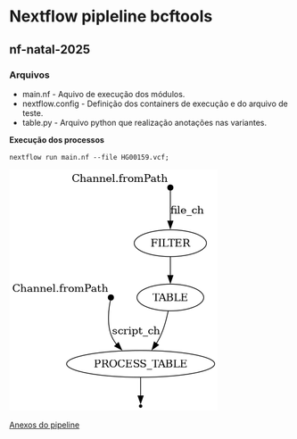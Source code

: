 # Nextflow pipleline bcftools
## nf-natal-2025

### Arquivos
* main.nf - Aquivo de execução dos módulos.
* nextflow.config - Definição dos containers de execução e do arquivo de teste.
* table.py - Arquivo python que realização anotações nas variantes. 

**Execução dos processos** 
```
nextflow run main.nf --file HG00159.vcf;
```
![Organograma](flowchat.png)

[Anexos do pipeline](https://drive.google.com/drive/folders/1FgwljxwUHdLBMAhdYygl3-RxAFDvBq-A?usp=drive_link)
